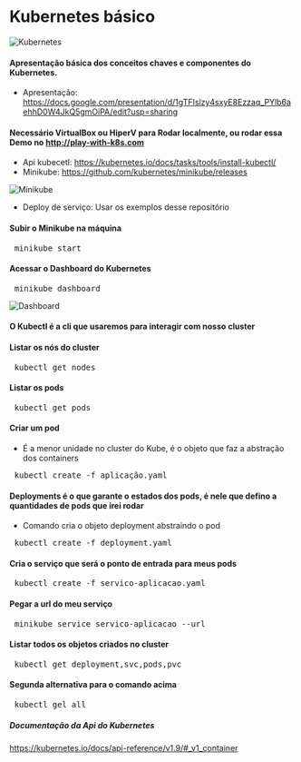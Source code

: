 # Kubernetes básico
![Kubernetes](https://github.com/concrete-cristian-trucco/kubernetes-basico-nginx/blob/master/imagens/kubernetes.png)

#### Apresentação básica dos conceitos chaves e componentes do Kubernetes.

* Apresentação: https://docs.google.com/presentation/d/1gTFIslzy4sxyE8Ezzaq_PYlb6aehhD0W4JkQ5gmOiPA/edit?usp=sharing

#### Necessário VirtualBox ou HiperV para Rodar localmente, ou rodar essa Demo no http://play-with-k8s.com
* Api kubecetl: https://kubernetes.io/docs/tasks/tools/install-kubectl/
* Minikube: https://github.com/kubernetes/minikube/releases

![Minikube](https://github.com/concrete-cristian-trucco/kubernetes-basico-nginx/blob/master/imagens/minikube.jpg)
* Deploy de serviço: Usar os exemplos desse repositório


#### Subir o Minikube na máquina
<pre> minikube start </pre> 

#### Acessar o Dashboard do Kubernetes
<pre> minikube dashboard </pre> 

![Dashboard](https://github.com/concrete-cristian-trucco/kubernetes-basico-nginx/blob/master/imagens/kubernetes_dashboard.png)

#### O Kubectl é a cli que usaremos para interagir com nosso cluster

#### Listar os nós do cluster
<pre> kubectl get nodes </pre>

#### Listar os pods
<pre> kubectl get pods </pre> 
 
#### Criar um pod 
* É a menor unidade no cluster do Kube, é o objeto que faz a abstração dos containers
<pre> kubectl create -f aplicação.yaml </pre> 
 
#### Deployments é o que garante o estados dos pods, é nele que defino a quantidades de pods que irei rodar
* Comando cria o objeto deployment abstraindo o pod
<pre> kubectl create -f deployment.yaml </pre> 
 
#### Cria o serviço que será o ponto de entrada para meus pods
<pre> kubectl create -f servico-aplicacao.yaml </pre> 
  
#### Pegar a url do meu serviço
<pre> minikube service servico-aplicacao --url </pre> 

#### Listar todos os objetos criados no cluster
<pre> kubectl get deployment,svc,pods,pvc </pre> 
#### Segunda alternativa para o comando acima
<pre> kubectl gel all </pre>  


##### Documentação da Api do Kubernetes
https://kubernetes.io/docs/api-reference/v1.9/#_v1_container
